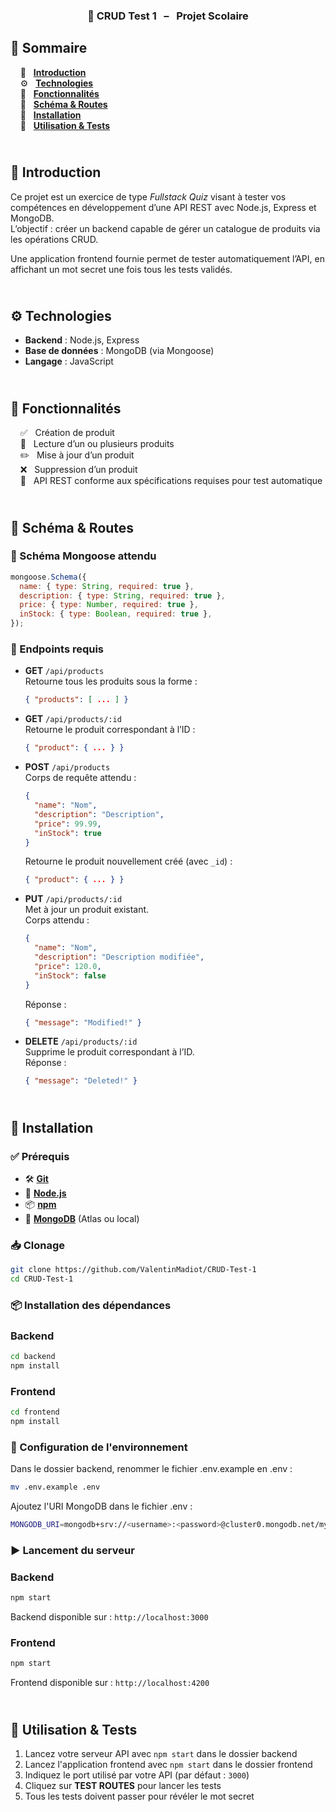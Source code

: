 <h3 align="center">🛒 CRUD Test 1 &nbsp; – &nbsp; Projet Scolaire</h3>

## 📌 Sommaire

&nbsp;&nbsp;&nbsp; 🎨 &nbsp; [**Introduction**](#introduction)<br />
&nbsp;&nbsp;&nbsp; ⚙️ &nbsp; [**Technologies**](#technologies)<br />
&nbsp;&nbsp;&nbsp; 🎯 &nbsp; [**Fonctionnalités**](#fonctionnalités)<br />
&nbsp;&nbsp;&nbsp; 🧱 &nbsp; [**Schéma & Routes**](#schéma)<br />
&nbsp;&nbsp;&nbsp; 🚀 &nbsp; [**Installation**](#installation)<br />
&nbsp;&nbsp;&nbsp; 🧪 &nbsp; [**Utilisation & Tests**](#utilisation)<br />

## <br /> <a name="introduction">🎨 Introduction</a>

Ce projet est un exercice de type _Fullstack Quiz_ visant à tester vos compétences en développement d’une API REST avec Node.js, Express et MongoDB.  
L’objectif : créer un backend capable de gérer un catalogue de produits via les opérations CRUD.

Une application frontend fournie permet de tester automatiquement l’API, en affichant un mot secret une fois tous les tests validés.

## <br /> <a name="technologies">⚙️ Technologies</a>

- **Backend** : Node.js, Express
- **Base de données** : MongoDB (via Mongoose)
- **Langage** : JavaScript

## <br /> <a name="fonctionnalités">🎯 Fonctionnalités</a>

&nbsp;&nbsp;&nbsp; ✅ &nbsp; Création de produit <br />
&nbsp;&nbsp;&nbsp; 📄 &nbsp; Lecture d’un ou plusieurs produits <br />
&nbsp;&nbsp;&nbsp; ✏️ &nbsp; Mise à jour d’un produit <br />
&nbsp;&nbsp;&nbsp; ❌ &nbsp; Suppression d’un produit <br />
&nbsp;&nbsp;&nbsp; 🔐 &nbsp; API REST conforme aux spécifications requises pour test automatique <br />

## <br /> <a name="schéma">🧱 Schéma & Routes</a>

### 🔧 Schéma Mongoose attendu

```js
mongoose.Schema({
  name: { type: String, required: true },
  description: { type: String, required: true },
  price: { type: Number, required: true },
  inStock: { type: Boolean, required: true },
});
```

### 🔌 Endpoints requis

- **GET** `/api/products`  
  Retourne tous les produits sous la forme :

  ```json
  { "products": [ ... ] }
  ```

- **GET** `/api/products/:id`  
  Retourne le produit correspondant à l’ID :

  ```json
  { "product": { ... } }
  ```

- **POST** `/api/products`  
  Corps de requête attendu :

  ```json
  {
    "name": "Nom",
    "description": "Description",
    "price": 99.99,
    "inStock": true
  }
  ```

  Retourne le produit nouvellement créé (avec `_id`) :

  ```json
  { "product": { ... } }
  ```

- **PUT** `/api/products/:id`  
  Met à jour un produit existant.  
  Corps attendu :

  ```json
  {
    "name": "Nom",
    "description": "Description modifiée",
    "price": 120.0,
    "inStock": false
  }
  ```

  Réponse :

  ```json
  { "message": "Modified!" }
  ```

- **DELETE** `/api/products/:id`  
  Supprime le produit correspondant à l’ID.  
  Réponse :
  ```json
  { "message": "Deleted!" }
  ```

## <br /> <a name="installation">🚀 Installation</a>

### ✅ Prérequis

- 🛠️ **[Git](https://git-scm.com/)**
- 🔧 **[Node.js](https://nodejs.org/fr/)**
- 📦 **[npm](https://www.npmjs.com/)**
- 🍃 **[MongoDB](https://www.mongodb.com/)** (Atlas ou local)

### 📥 Clonage

```bash
git clone https://github.com/ValentinMadiot/CRUD-Test-1
cd CRUD-Test-1
```

### 📦 Installation des dépendances

### Backend

```bash
cd backend
npm install
```

### Frontend

```bash
cd frontend
npm install
```

### 🔧 Configuration de l'environnement

Dans le dossier backend, renommer le fichier .env.example en .env :

```bash
mv .env.example .env
```

Ajoutez l'URI MongoDB dans le fichier .env :

```bash
MONGODB_URI=mongodb+srv://<username>:<password>@cluster0.mongodb.net/myDatabase?retryWrites=true&w=majority
```

### ▶️ Lancement du serveur

### Backend

```bash
npm start
```

Backend disponible sur : `http://localhost:3000`

### Frontend

```bash
npm start
```

Frontend disponible sur : `http://localhost:4200`

## <br /> <a name="utilisation">🧪 Utilisation & Tests</a>

1. Lancez votre serveur API avec `npm start` dans le dossier backend
2. Lancez l'application frontend avec `npm start` dans le dossier frontend
3. Indiquez le port utilisé par votre API (par défaut : `3000`)
4. Cliquez sur **TEST ROUTES** pour lancer les tests
5. Tous les tests doivent passer pour révéler le mot secret
